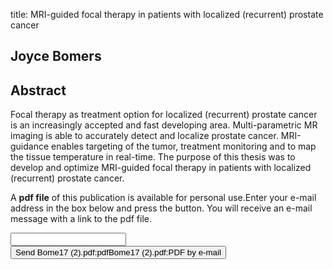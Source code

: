 title: MRI-guided focal therapy in patients with localized (recurrent) prostate cancer

## Joyce Bomers

## Abstract
Focal therapy as treatment option for localized (recurrent) prostate cancer is an increasingly accepted and fast developing area. Multi-parametric MR imaging is able to accurately detect and localize prostate cancer. MRI-guidance enables targeting of the tumor, treatment monitoring and to map the tissue temperature in real-time. The purpose of this thesis was to develop and optimize MRI-guided focal therapy in patients with localized (recurrent) prostate cancer.

A <b>pdf file</b> of this publication is available for personal use.Enter your e-mail address in the box below and press the button. You will receive an e-mail message with a link to the pdf file.
<form action="sender.php">  <input type="text" name="email">  <input type="submit" value="Send Bome17 (2).pdf:pdfBome17 (2).pdf:PDF by e-mail"></form>